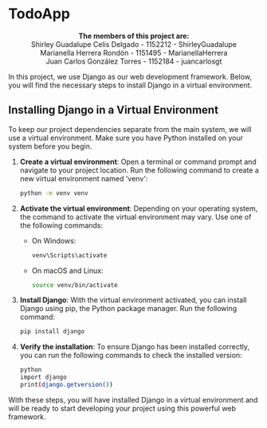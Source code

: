 # TodoApp


<p align="center">
  <b>The members of this project are:</b><br>
  Shirley Guadalupe Celis Delgado - 1152212 - ShirleyGuadalupe<br>
  Marianella Herrera Rondón - 1151495 - MarianellaHerrera<br>
  Juan Carlos González Torres - 1152184 - juancarlosgt
</p>

In this project, we use Django as our web development framework. Below, you will find the necessary steps to install Django in a virtual environment.

## Installing Django in a Virtual Environment

To keep our project dependencies separate from the main system, we will use a virtual environment. Make sure you have Python installed on your system before you begin.

1. **Create a virtual environment**: Open a terminal or command prompt and navigate to your project location. Run the following command to create a new virtual environment named 'venv':

    ```bash
    python -m venv venv
    ```

2. **Activate the virtual environment**: Depending on your operating system, the command to activate the virtual environment may vary. Use one of the following commands:

    - On Windows:

        ```bash
        venv\Scripts\activate
        ```

    - On macOS and Linux:

        ```bash
        source venv/bin/activate
        ```

3. **Install Django**: With the virtual environment activated, you can install Django using pip, the Python package manager. Run the following command:

    ```bash
    pip install django
    ```

4. **Verify the installation**: To ensure Django has been installed correctly, you can run the following commands to check the installed version:

    ```bash
    python
    import django
    print(django.getversion())
    ```

With these steps, you will have installed Django in a virtual environment and will be ready to start developing your project using this powerful web framework.